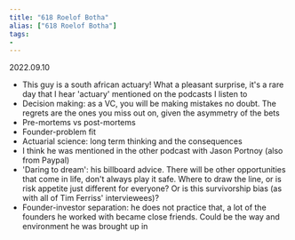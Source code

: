 ```yaml
---
title: "618 Roelof Botha"
alias: ["618 Roelof Botha"]
tags:
- 
---
```

2022.09.10 
- This guy is a south african actuary! What a pleasant surprise, it's a rare day that I hear 'actuary' mentioned on the podcasts I listen to 
- Decision making: as a VC, you will be making mistakes no doubt. The regrets are the ones you miss out on, given the asymmetry of the bets 
- Pre-mortems vs post-mortems
- Founder-problem fit
- Actuarial science: long term thinking and the consequences 
- I think he was mentioned in the other podcast with Jason Portnoy (also from Paypal)
- 'Daring to dream': his billboard advice. There will be other opportunities that come in life, don't always play it safe. Where to draw the line, or is risk appetite just different for everyone? Or is this survivorship bias (as with all of Tim Ferriss' interviewees)? 
- Founder-investor separation: he does not practice that, a lot of the founders he worked with became close friends. Could be the way and environment he was brought up in 
